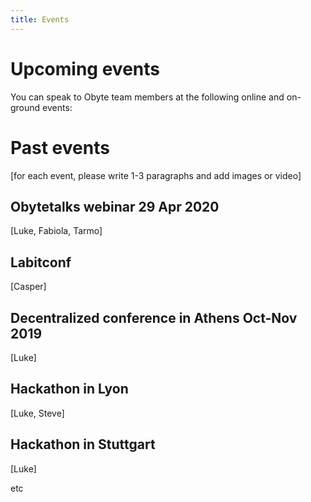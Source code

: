 ```yaml
---
title: Events
---
```


# Upcoming events
 You can speak to Obyte team members at the following online and on-ground events:
 
 # Past events
 [for each event, please write 1-3 paragraphs and add images or video]
 
 ## Obytetalks webinar 29 Apr 2020
 [Luke, Fabiola, Tarmo]
 
 ## Labitconf
 [Casper]
 
 ## Decentralized conference in Athens Oct-Nov 2019
 [Luke]
 
 ## Hackathon in Lyon
 [Luke, Steve]
 
 ## Hackathon in Stuttgart
 [Luke]
 
 etc